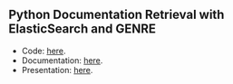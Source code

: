 ## Python Documentation Retrieval with ElasticSearch and GENRE

- Code: [here](https://github.com/andreev-io/Documentation-Search-with-Elastic-Search-and-GENRE/tree/main/code).
- Documentation: [here](https://github.com/andreev-io/Documentation-Search-with-Elastic-Search-and-GENRE/tree/main/FinalReport.pdf).
- Presentation: [here](https://github.com/andreev-io/Documentation-Search-with-Elastic-Search-and-GENRE/tree/main/Presentation.mp4).
